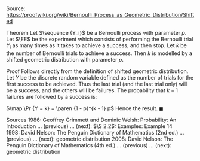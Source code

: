 # 

Source: https://proofwiki.org/wiki/Bernoulli_Process_as_Geometric_Distribution/Shifted

Theorem
Let $\sequence {Y_i}$ be a Bernoulli process with parameter $p$.
Let $\EE$ be the experiment which consists of performing the Bernoulli trial $Y_i$ as many times as it takes to achieve a success, and then stop.
Let $k$ be the number of Bernoulli trials to achieve a success.
Then $k$ is modelled by a shifted geometric distribution with parameter $p$.


Proof
Follows directly from the definition of shifted geometric distribution.
Let $Y$ be the discrete random variable defined as the number of trials for the first success to be achieved.
Thus the last trial (and the last trial only) will be a success, and the others will be failures.
The probability that $k-1$ failures are followed by a success is:

$\map \Pr {Y = k} = \paren {1 - p}^{k - 1} p$
Hence the result.
$\blacksquare$


Sources
1986: Geoffrey Grimmett and Dominic Welsh: Probability: An Introduction ... (previous) ... (next): $\S 2.2$: Examples: Example $14$
1998: David Nelson: The Penguin Dictionary of Mathematics (2nd ed.) ... (previous) ... (next): geometric distribution
2008: David Nelson: The Penguin Dictionary of Mathematics (4th ed.) ... (previous) ... (next): geometric distribution





